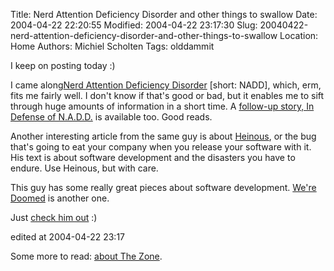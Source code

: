 Title: Nerd Attention Deficiency Disorder and other things to swallow
Date: 2004-04-22 22:20:55
Modified: 2004-04-22 23:17:30
Slug: 20040422-nerd-attention-deficiency-disorder-and-other-things-to-swallow
Location: Home
Authors: Michiel Scholten
Tags: olddammit

<p>I keep on posting today :)</p>
<p>I came along<a href="http://www.randsinrepose.com/archives/2003/07/10/nadd.html">Nerd Attention Deficiency Disorder</a> [short: NADD], which, erm, fits me fairly well. I don't know if that's good or bad, but it enables me to sift through huge amounts of information in a short time. A <a href="http://www.randsinrepose.com/archives/2004/02/15/in_defense_of_nadd.html">follow-up story, In Defense of N.A.D.D.</a> is available too. Good reads.</p>

<p>Another interesting article from the same guy is about <a href="http://www.randsinrepose.com/archives/2004/04/19/heinous.html">Heinous</a>, or the bug that's going to eat your company when you release your software with it. His text is about software development and the disasters you have to endure. Use Heinous, but with care.</p>

<p>This guy has some really great pieces about software development. <a href="http://www.randsinrepose.com/archives/2004/03/14/were_doomed.html">We're Doomed</a> is another one.</p>

<p>Just <a href="http://www.randsinrepose.com/">check him out</a> :)</p>

<div class="edit">edited at 2004-04-22 23:17</div>
<p>Some more to read: <a href="http://www.joelonsoftware.com/articles/fog0000000068.html">about The Zone</a>.</p>